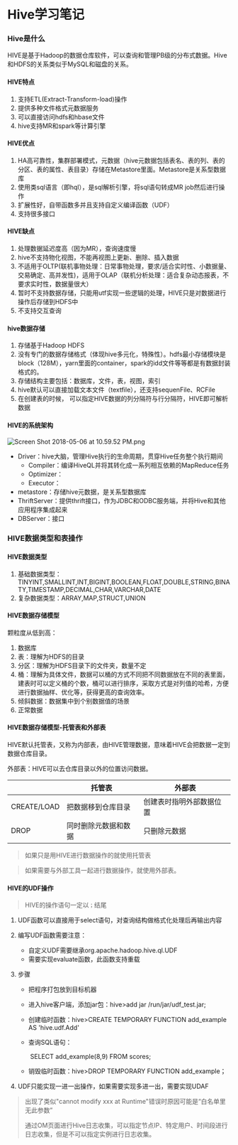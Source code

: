 # Hive学习笔记

### Hive是什么

HIVE是基于Hadoop的数据仓库软件，可以查询和管理PB级的分布式数据。Hive和HDFS的关系类似于MySQL和磁盘的关系。

#### HIVE特点

1. 支持ETL(Extract-Transform-load)操作
2. 提供多种文件格式元数据服务
3. 可以直接访问hdfs和hbase文件
4. hive支持MR和spark等计算引擎

#### HIVE优点

1. HA高可靠性，集群部署模式，元数据（hive元数据包括表名、表的列、表的分区、表的属性、表目录）存储在Metastore里面。Metastore是关系型数据库
2. 使用类sql语言（即hql），是sql解析引擎，将sql语句转成MR job然后进行操作
3. 扩展性好，自带函数多并且支持自定义编译函数（UDF）
4. 支持很多接口

#### HIVE缺点

1. 处理数据延迟度高（因为MR），查询速度慢
2. hive不支持物化视图，不能再视图上更新、删除、插入数据
3. 不适用于OLTP(联机事物处理：日常事物处理，要求/适合实时性、小数据量、交易确定、高并发性)，适用于OLAP（联机分析处理：适合复杂动态报表，不要求实时性，数据量很大）
4. 暂时不支持数据存储，只能用utf实现一些逻辑的处理，HIVE只是对数据进行操作后存储到HDFS中
5. 不支持交互查询

#### hive数据存储

1. 存储基于Hadoop HDFS
2. 没有专门的数据存储格式（体现hive多元化，特殊性）。hdfs最小存储模块是block（128M），yarn里面的container，spark的idd文件等等都是有数据封装格式的。
3. 存储结构主要包括：数据库，文件，表，视图，索引
4. hive默认可以直接加载文本文件（textfile），还支持sequenFile、RCFile
5. 在创建表的时候， 可以指定HIVE数据的列分隔符与行分隔符，HIVE即可解析数据

#### HIVE的系统架构

![Screen Shot 2018-05-06 at 10.59.52 PM.png](https://i.loli.net/2018/05/06/5aef18b37511a.png)

* Driver：hive大脑，管理Hive执行的生命周期，贯穿Hive任务整个执行期间
  * Compiler：编译HiveQL并将其转化成一系列相互依赖的MapReduce任务
  * Optimizer：
  * Executor：
* metastore：存储hive元数据，是关系型数据库
* ThriftServer：提供thrift接口，作为JDBC和ODBC服务端，并将Hive和其他应用程序集成起来
* DBServer：接口

### HIVE数据类型和表操作

#### HIVE数据类型

1. 基础数据类型：TINYINT,SMALLINT,INT,BIGINT,BOOLEAN,FLOAT,DOUBLE,STRING,BINATY,TIMESTAMP,DECIMAL,CHAR,VARCHAR,DATE
2. 复杂数据类型：ARRAY,MAP,STRUCT,UNION

#### HIVE数据存储模型

颗粒度从低到高：

1. 数据库
2. 表：理解为HDFS的目录
3. 分区：理解为HDFS目录下的文件夹，数量不定
4. 桶：理解为具体文件，数据可以桶的方式不同把不同数据放在不同的表里面，建表时可以定义桶的个数，桶可以进行排序，采取方式是对列值的哈希，方便进行数据抽样、优化等，获得更高的查询效率。
5. 倾斜数据：数据集中到个别数据值的场景
6. 正常数据

#### HIVE数据存储模型-托管表和外部表

HIVE默认托管表，又称为内部表，由HIVE管理数据，意味着HIVE会把数据一定到数据仓库目录。

外部表：HIVE可以去仓库目录以外的位置访问数据。

|             | 托管表               | 外部表                   |
| ----------- | -------------------- | ------------------------ |
| CREATE/LOAD | 把数据移到仓库目录   | 创建表时指明外部数据位置 |
| DROP        | 同时删除元数据和数据 | 只删除元数据             |

> 如果只是用HIVE进行数据操作的就使用托管表

> 如果需要与外部工具一起进行数据操作，就使用外部表。

#### HIVE的UDF操作

> HIVE的操作语句一定以`；`结尾

1. UDF函数可以直接用于select语句，对查询结构做格式化处理后再输出内容

2. 编写UDF函数需要注意：

   * 自定义UDF需要继承org.apache.hadoop.hive.ql.UDF
   * 需要实现evaluate函数，此函数支持重载

3. 步骤

   * 把程序打包放到目标机器

   * 进入hive客户端，添加jar包：hive>add jar /run/jar/udf_test.jar;

   * 创建临时函数：hive>CREATE TEMPORARY FUNCTION add_example AS 'hive.udf.Add'

   * 查询SQL语句：

     ​	SELECT add_example(8,9) FROM scores;

   * 销毁临时函数：hive>DROP TEMPORARY FUNCTION add_example；

4. UDF只能实现一进一出操作，如果需要实现多进一出，需要实现UDAF


> 出现了类似"cannot modify xxx at Runtime"错误时原因可能是“白名单里无此参数”
>
> 通过OM页面进行Hive日志收集，可以指定节点IP、特定用户、时间段进行日志收集，但是不可以指定实例进行日志收集。